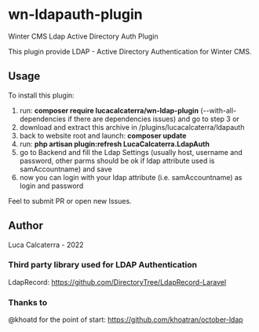 # wn-ldapauth-plugin
Winter CMS Ldap Active Directory Auth Plugin

This plugin provide LDAP - Active Directory  Authentication for Winter CMS.

## Usage
To install this plugin:

1. run: **composer require lucacalcaterra/wn-ldap-plugin** (--with-all-dependencies if there are dependencies issues) and go to step 3
 or
1. download and extract this archive in /plugins/lucacalcaterra/ldapauth 
2. back to website root and launch: **composer update**
3. run: **php artisan plugin:refresh LucaCalcaterra.LdapAuth**
4. go to Backend and fill the Ldap Settings (usually host, username and password, other parms should be ok if ldap attribute used is samAccountname) and save
5. now you can login with your ldap attribute (i.e. samAccountname) as login and password

Feel to submit PR or open new Issues.

## Author

Luca Calcaterra - 2022

### Third party library used for LDAP Authentication
LdapRecord: https://github.com/DirectoryTree/LdapRecord-Laravel

### Thanks to
@khoatd for the point of start: https://github.com/khoatran/october-ldap
